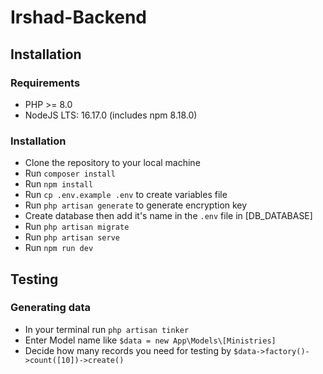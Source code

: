 # Irshad-Backend

## Installation
### Requirements
- PHP >= 8.0
- NodeJS LTS: 16.17.0 (includes npm 8.18.0)

### Installation
- Clone the repository to your local machine
- Run `composer install`
- Run `npm install`
- Run `cp .env.example .env` to create variables file
- Run `php artisan generate` to generate encryption key
- Create database then add it's name in the `.env` file in [DB_DATABASE]
- Run `php artisan migrate`
- Run `php artisan serve`
- Run `npm run dev`


## Testing
### Generating data
- In your terminal run `php artisan tinker`
- Enter Model name like `$data = new App\Models\[Ministries]`
- Decide how many records you need for testing by `$data->factory()->count([10])->create()`


